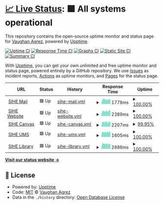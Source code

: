 # [📈 Live Status](https://demo.upptime.js.org): <!--live status--> **🟩 All systems operational**

This repository contains the open-source uptime monitor and status page for [Vaughan Agrez](https://demo.upptime.js.org), powered by [Upptime](https://github.com/upptime/upptime).

[![Uptime CI](https://github.com/agrez/upptime/workflows/Uptime%20CI/badge.svg)](https://github.com/agrez/upptime/actions?query=workflow%3A%22Uptime+CI%22)
[![Response Time CI](https://github.com/agrez/upptime/workflows/Response%20Time%20CI/badge.svg)](https://github.com/agrez/upptime/actions?query=workflow%3A%22Response+Time+CI%22)
[![Graphs CI](https://github.com/agrez/upptime/workflows/Graphs%20CI/badge.svg)](https://github.com/agrez/upptime/actions?query=workflow%3A%22Graphs+CI%22)
[![Static Site CI](https://github.com/agrez/upptime/workflows/Static%20Site%20CI/badge.svg)](https://github.com/agrez/upptime/actions?query=workflow%3A%22Static+Site+CI%22)
[![Summary CI](https://github.com/agrez/upptime/workflows/Summary%20CI/badge.svg)](https://github.com/agrez/upptime/actions?query=workflow%3A%22Summary+CI%22)

With [Upptime](https://upptime.js.org), you can get your own unlimited and free uptime monitor and status page, powered entirely by a GitHub repository. We use [Issues](https://github.com/agrez/upptime/issues) as incident reports, [Actions](https://github.com/agrez/upptime/actions) as uptime monitors, and [Pages](https://demo.upptime.js.org) for the status page.

<!--start: status pages-->
<!-- This summary is generated by Upptime (https://github.com/upptime/upptime) -->
<!-- Do not edit this manually, your changes will be overwritten -->
<!-- prettier-ignore -->
| URL | Status | History | Response Time | Uptime |
| --- | ------ | ------- | ------------- | ------ |
| <img alt="" src="https://icons.duckduckgo.com/ip3/mail.sheridan.edu.au.ico" height="13"> [SIHE Mail](https://mail.sheridan.edu.au) | 🟩 Up | [sihe-mail.yml](https://github.com/agrez/upptime/commits/HEAD/history/sihe-mail.yml) | <details><summary><img alt="Response time graph" src="./graphs/sihe-mail/response-time-week.png" height="20"> 1778ms</summary><br><a href="https://agrez.github.io/upptime/history/sihe-mail"><img alt="Response time 1809" src="https://img.shields.io/endpoint?url=https%3A%2F%2Fraw.githubusercontent.com%2Fagrez%2Fupptime%2FHEAD%2Fapi%2Fsihe-mail%2Fresponse-time.json"></a><br><a href="https://agrez.github.io/upptime/history/sihe-mail"><img alt="24-hour response time 1623" src="https://img.shields.io/endpoint?url=https%3A%2F%2Fraw.githubusercontent.com%2Fagrez%2Fupptime%2FHEAD%2Fapi%2Fsihe-mail%2Fresponse-time-day.json"></a><br><a href="https://agrez.github.io/upptime/history/sihe-mail"><img alt="7-day response time 1778" src="https://img.shields.io/endpoint?url=https%3A%2F%2Fraw.githubusercontent.com%2Fagrez%2Fupptime%2FHEAD%2Fapi%2Fsihe-mail%2Fresponse-time-week.json"></a><br><a href="https://agrez.github.io/upptime/history/sihe-mail"><img alt="30-day response time 1961" src="https://img.shields.io/endpoint?url=https%3A%2F%2Fraw.githubusercontent.com%2Fagrez%2Fupptime%2FHEAD%2Fapi%2Fsihe-mail%2Fresponse-time-month.json"></a><br><a href="https://agrez.github.io/upptime/history/sihe-mail"><img alt="1-year response time 1809" src="https://img.shields.io/endpoint?url=https%3A%2F%2Fraw.githubusercontent.com%2Fagrez%2Fupptime%2FHEAD%2Fapi%2Fsihe-mail%2Fresponse-time-year.json"></a></details> | <details><summary><a href="https://agrez.github.io/upptime/history/sihe-mail">100.00%</a></summary><a href="https://agrez.github.io/upptime/history/sihe-mail"><img alt="All-time uptime 99.61%" src="https://img.shields.io/endpoint?url=https%3A%2F%2Fraw.githubusercontent.com%2Fagrez%2Fupptime%2FHEAD%2Fapi%2Fsihe-mail%2Fuptime.json"></a><br><a href="https://agrez.github.io/upptime/history/sihe-mail"><img alt="24-hour uptime 100.00%" src="https://img.shields.io/endpoint?url=https%3A%2F%2Fraw.githubusercontent.com%2Fagrez%2Fupptime%2FHEAD%2Fapi%2Fsihe-mail%2Fuptime-day.json"></a><br><a href="https://agrez.github.io/upptime/history/sihe-mail"><img alt="7-day uptime 100.00%" src="https://img.shields.io/endpoint?url=https%3A%2F%2Fraw.githubusercontent.com%2Fagrez%2Fupptime%2FHEAD%2Fapi%2Fsihe-mail%2Fuptime-week.json"></a><br><a href="https://agrez.github.io/upptime/history/sihe-mail"><img alt="30-day uptime 100.00%" src="https://img.shields.io/endpoint?url=https%3A%2F%2Fraw.githubusercontent.com%2Fagrez%2Fupptime%2FHEAD%2Fapi%2Fsihe-mail%2Fuptime-month.json"></a><br><a href="https://agrez.github.io/upptime/history/sihe-mail"><img alt="1-year uptime 99.61%" src="https://img.shields.io/endpoint?url=https%3A%2F%2Fraw.githubusercontent.com%2Fagrez%2Fupptime%2FHEAD%2Fapi%2Fsihe-mail%2Fuptime-year.json"></a></details>
| <img alt="" src="https://icons.duckduckgo.com/ip3/www.sheridan.edu.au.ico" height="13"> [SIHE Website](https://www.sheridan.edu.au) | 🟩 Up | [sihe-website.yml](https://github.com/agrez/upptime/commits/HEAD/history/sihe-website.yml) | <details><summary><img alt="Response time graph" src="./graphs/sihe-website/response-time-week.png" height="20"> 2389ms</summary><br><a href="https://agrez.github.io/upptime/history/sihe-website"><img alt="Response time 2278" src="https://img.shields.io/endpoint?url=https%3A%2F%2Fraw.githubusercontent.com%2Fagrez%2Fupptime%2FHEAD%2Fapi%2Fsihe-website%2Fresponse-time.json"></a><br><a href="https://agrez.github.io/upptime/history/sihe-website"><img alt="24-hour response time 2815" src="https://img.shields.io/endpoint?url=https%3A%2F%2Fraw.githubusercontent.com%2Fagrez%2Fupptime%2FHEAD%2Fapi%2Fsihe-website%2Fresponse-time-day.json"></a><br><a href="https://agrez.github.io/upptime/history/sihe-website"><img alt="7-day response time 2389" src="https://img.shields.io/endpoint?url=https%3A%2F%2Fraw.githubusercontent.com%2Fagrez%2Fupptime%2FHEAD%2Fapi%2Fsihe-website%2Fresponse-time-week.json"></a><br><a href="https://agrez.github.io/upptime/history/sihe-website"><img alt="30-day response time 2441" src="https://img.shields.io/endpoint?url=https%3A%2F%2Fraw.githubusercontent.com%2Fagrez%2Fupptime%2FHEAD%2Fapi%2Fsihe-website%2Fresponse-time-month.json"></a><br><a href="https://agrez.github.io/upptime/history/sihe-website"><img alt="1-year response time 2278" src="https://img.shields.io/endpoint?url=https%3A%2F%2Fraw.githubusercontent.com%2Fagrez%2Fupptime%2FHEAD%2Fapi%2Fsihe-website%2Fresponse-time-year.json"></a></details> | <details><summary><a href="https://agrez.github.io/upptime/history/sihe-website">100.00%</a></summary><a href="https://agrez.github.io/upptime/history/sihe-website"><img alt="All-time uptime 99.83%" src="https://img.shields.io/endpoint?url=https%3A%2F%2Fraw.githubusercontent.com%2Fagrez%2Fupptime%2FHEAD%2Fapi%2Fsihe-website%2Fuptime.json"></a><br><a href="https://agrez.github.io/upptime/history/sihe-website"><img alt="24-hour uptime 100.00%" src="https://img.shields.io/endpoint?url=https%3A%2F%2Fraw.githubusercontent.com%2Fagrez%2Fupptime%2FHEAD%2Fapi%2Fsihe-website%2Fuptime-day.json"></a><br><a href="https://agrez.github.io/upptime/history/sihe-website"><img alt="7-day uptime 100.00%" src="https://img.shields.io/endpoint?url=https%3A%2F%2Fraw.githubusercontent.com%2Fagrez%2Fupptime%2FHEAD%2Fapi%2Fsihe-website%2Fuptime-week.json"></a><br><a href="https://agrez.github.io/upptime/history/sihe-website"><img alt="30-day uptime 100.00%" src="https://img.shields.io/endpoint?url=https%3A%2F%2Fraw.githubusercontent.com%2Fagrez%2Fupptime%2FHEAD%2Fapi%2Fsihe-website%2Fuptime-month.json"></a><br><a href="https://agrez.github.io/upptime/history/sihe-website"><img alt="1-year uptime 99.83%" src="https://img.shields.io/endpoint?url=https%3A%2F%2Fraw.githubusercontent.com%2Fagrez%2Fupptime%2FHEAD%2Fapi%2Fsihe-website%2Fuptime-year.json"></a></details>
| <img alt="" src="https://icons.duckduckgo.com/ip3/canvas.sheridan.edu.au.ico" height="13"> [SIHE Canvas](https://canvas.sheridan.edu.au) | 🟩 Up | [sihe-canvas.yml](https://github.com/agrez/upptime/commits/HEAD/history/sihe-canvas.yml) | <details><summary><img alt="Response time graph" src="./graphs/sihe-canvas/response-time-week.png" height="20"> 2207ms</summary><br><a href="https://agrez.github.io/upptime/history/sihe-canvas"><img alt="Response time 2197" src="https://img.shields.io/endpoint?url=https%3A%2F%2Fraw.githubusercontent.com%2Fagrez%2Fupptime%2FHEAD%2Fapi%2Fsihe-canvas%2Fresponse-time.json"></a><br><a href="https://agrez.github.io/upptime/history/sihe-canvas"><img alt="24-hour response time 2286" src="https://img.shields.io/endpoint?url=https%3A%2F%2Fraw.githubusercontent.com%2Fagrez%2Fupptime%2FHEAD%2Fapi%2Fsihe-canvas%2Fresponse-time-day.json"></a><br><a href="https://agrez.github.io/upptime/history/sihe-canvas"><img alt="7-day response time 2207" src="https://img.shields.io/endpoint?url=https%3A%2F%2Fraw.githubusercontent.com%2Fagrez%2Fupptime%2FHEAD%2Fapi%2Fsihe-canvas%2Fresponse-time-week.json"></a><br><a href="https://agrez.github.io/upptime/history/sihe-canvas"><img alt="30-day response time 2160" src="https://img.shields.io/endpoint?url=https%3A%2F%2Fraw.githubusercontent.com%2Fagrez%2Fupptime%2FHEAD%2Fapi%2Fsihe-canvas%2Fresponse-time-month.json"></a><br><a href="https://agrez.github.io/upptime/history/sihe-canvas"><img alt="1-year response time 2197" src="https://img.shields.io/endpoint?url=https%3A%2F%2Fraw.githubusercontent.com%2Fagrez%2Fupptime%2FHEAD%2Fapi%2Fsihe-canvas%2Fresponse-time-year.json"></a></details> | <details><summary><a href="https://agrez.github.io/upptime/history/sihe-canvas">99.95%</a></summary><a href="https://agrez.github.io/upptime/history/sihe-canvas"><img alt="All-time uptime 99.77%" src="https://img.shields.io/endpoint?url=https%3A%2F%2Fraw.githubusercontent.com%2Fagrez%2Fupptime%2FHEAD%2Fapi%2Fsihe-canvas%2Fuptime.json"></a><br><a href="https://agrez.github.io/upptime/history/sihe-canvas"><img alt="24-hour uptime 99.64%" src="https://img.shields.io/endpoint?url=https%3A%2F%2Fraw.githubusercontent.com%2Fagrez%2Fupptime%2FHEAD%2Fapi%2Fsihe-canvas%2Fuptime-day.json"></a><br><a href="https://agrez.github.io/upptime/history/sihe-canvas"><img alt="7-day uptime 99.95%" src="https://img.shields.io/endpoint?url=https%3A%2F%2Fraw.githubusercontent.com%2Fagrez%2Fupptime%2FHEAD%2Fapi%2Fsihe-canvas%2Fuptime-week.json"></a><br><a href="https://agrez.github.io/upptime/history/sihe-canvas"><img alt="30-day uptime 99.94%" src="https://img.shields.io/endpoint?url=https%3A%2F%2Fraw.githubusercontent.com%2Fagrez%2Fupptime%2FHEAD%2Fapi%2Fsihe-canvas%2Fuptime-month.json"></a><br><a href="https://agrez.github.io/upptime/history/sihe-canvas"><img alt="1-year uptime 99.77%" src="https://img.shields.io/endpoint?url=https%3A%2F%2Fraw.githubusercontent.com%2Fagrez%2Fupptime%2FHEAD%2Fapi%2Fsihe-canvas%2Fuptime-year.json"></a></details>
| <img alt="" src="https://icons.duckduckgo.com/ip3/student.sheridan.edu.au.ico" height="13"> [SIHE UMS](https://student.sheridan.edu.au) | 🟩 Up | [sihe-ums.yml](https://github.com/agrez/upptime/commits/HEAD/history/sihe-ums.yml) | <details><summary><img alt="Response time graph" src="./graphs/sihe-ums/response-time-week.png" height="20"> 1605ms</summary><br><a href="https://agrez.github.io/upptime/history/sihe-ums"><img alt="Response time 1536" src="https://img.shields.io/endpoint?url=https%3A%2F%2Fraw.githubusercontent.com%2Fagrez%2Fupptime%2FHEAD%2Fapi%2Fsihe-ums%2Fresponse-time.json"></a><br><a href="https://agrez.github.io/upptime/history/sihe-ums"><img alt="24-hour response time 1905" src="https://img.shields.io/endpoint?url=https%3A%2F%2Fraw.githubusercontent.com%2Fagrez%2Fupptime%2FHEAD%2Fapi%2Fsihe-ums%2Fresponse-time-day.json"></a><br><a href="https://agrez.github.io/upptime/history/sihe-ums"><img alt="7-day response time 1605" src="https://img.shields.io/endpoint?url=https%3A%2F%2Fraw.githubusercontent.com%2Fagrez%2Fupptime%2FHEAD%2Fapi%2Fsihe-ums%2Fresponse-time-week.json"></a><br><a href="https://agrez.github.io/upptime/history/sihe-ums"><img alt="30-day response time 1667" src="https://img.shields.io/endpoint?url=https%3A%2F%2Fraw.githubusercontent.com%2Fagrez%2Fupptime%2FHEAD%2Fapi%2Fsihe-ums%2Fresponse-time-month.json"></a><br><a href="https://agrez.github.io/upptime/history/sihe-ums"><img alt="1-year response time 1536" src="https://img.shields.io/endpoint?url=https%3A%2F%2Fraw.githubusercontent.com%2Fagrez%2Fupptime%2FHEAD%2Fapi%2Fsihe-ums%2Fresponse-time-year.json"></a></details> | <details><summary><a href="https://agrez.github.io/upptime/history/sihe-ums">100.00%</a></summary><a href="https://agrez.github.io/upptime/history/sihe-ums"><img alt="All-time uptime 99.84%" src="https://img.shields.io/endpoint?url=https%3A%2F%2Fraw.githubusercontent.com%2Fagrez%2Fupptime%2FHEAD%2Fapi%2Fsihe-ums%2Fuptime.json"></a><br><a href="https://agrez.github.io/upptime/history/sihe-ums"><img alt="24-hour uptime 100.00%" src="https://img.shields.io/endpoint?url=https%3A%2F%2Fraw.githubusercontent.com%2Fagrez%2Fupptime%2FHEAD%2Fapi%2Fsihe-ums%2Fuptime-day.json"></a><br><a href="https://agrez.github.io/upptime/history/sihe-ums"><img alt="7-day uptime 100.00%" src="https://img.shields.io/endpoint?url=https%3A%2F%2Fraw.githubusercontent.com%2Fagrez%2Fupptime%2FHEAD%2Fapi%2Fsihe-ums%2Fuptime-week.json"></a><br><a href="https://agrez.github.io/upptime/history/sihe-ums"><img alt="30-day uptime 100.00%" src="https://img.shields.io/endpoint?url=https%3A%2F%2Fraw.githubusercontent.com%2Fagrez%2Fupptime%2FHEAD%2Fapi%2Fsihe-ums%2Fuptime-month.json"></a><br><a href="https://agrez.github.io/upptime/history/sihe-ums"><img alt="1-year uptime 99.84%" src="https://img.shields.io/endpoint?url=https%3A%2F%2Fraw.githubusercontent.com%2Fagrez%2Fupptime%2FHEAD%2Fapi%2Fsihe-ums%2Fuptime-year.json"></a></details>
| <img alt="" src="https://icons.duckduckgo.com/ip3/library.sheridan.edu.au.ico" height="13"> [SIHE Library](https://library.sheridan.edu.au) | 🟩 Up | [sihe-library.yml](https://github.com/agrez/upptime/commits/HEAD/history/sihe-library.yml) | <details><summary><img alt="Response time graph" src="./graphs/sihe-library/response-time-week.png" height="20"> 2886ms</summary><br><a href="https://agrez.github.io/upptime/history/sihe-library"><img alt="Response time 2921" src="https://img.shields.io/endpoint?url=https%3A%2F%2Fraw.githubusercontent.com%2Fagrez%2Fupptime%2FHEAD%2Fapi%2Fsihe-library%2Fresponse-time.json"></a><br><a href="https://agrez.github.io/upptime/history/sihe-library"><img alt="24-hour response time 2846" src="https://img.shields.io/endpoint?url=https%3A%2F%2Fraw.githubusercontent.com%2Fagrez%2Fupptime%2FHEAD%2Fapi%2Fsihe-library%2Fresponse-time-day.json"></a><br><a href="https://agrez.github.io/upptime/history/sihe-library"><img alt="7-day response time 2886" src="https://img.shields.io/endpoint?url=https%3A%2F%2Fraw.githubusercontent.com%2Fagrez%2Fupptime%2FHEAD%2Fapi%2Fsihe-library%2Fresponse-time-week.json"></a><br><a href="https://agrez.github.io/upptime/history/sihe-library"><img alt="30-day response time 3054" src="https://img.shields.io/endpoint?url=https%3A%2F%2Fraw.githubusercontent.com%2Fagrez%2Fupptime%2FHEAD%2Fapi%2Fsihe-library%2Fresponse-time-month.json"></a><br><a href="https://agrez.github.io/upptime/history/sihe-library"><img alt="1-year response time 2921" src="https://img.shields.io/endpoint?url=https%3A%2F%2Fraw.githubusercontent.com%2Fagrez%2Fupptime%2FHEAD%2Fapi%2Fsihe-library%2Fresponse-time-year.json"></a></details> | <details><summary><a href="https://agrez.github.io/upptime/history/sihe-library">100.00%</a></summary><a href="https://agrez.github.io/upptime/history/sihe-library"><img alt="All-time uptime 99.84%" src="https://img.shields.io/endpoint?url=https%3A%2F%2Fraw.githubusercontent.com%2Fagrez%2Fupptime%2FHEAD%2Fapi%2Fsihe-library%2Fuptime.json"></a><br><a href="https://agrez.github.io/upptime/history/sihe-library"><img alt="24-hour uptime 100.00%" src="https://img.shields.io/endpoint?url=https%3A%2F%2Fraw.githubusercontent.com%2Fagrez%2Fupptime%2FHEAD%2Fapi%2Fsihe-library%2Fuptime-day.json"></a><br><a href="https://agrez.github.io/upptime/history/sihe-library"><img alt="7-day uptime 100.00%" src="https://img.shields.io/endpoint?url=https%3A%2F%2Fraw.githubusercontent.com%2Fagrez%2Fupptime%2FHEAD%2Fapi%2Fsihe-library%2Fuptime-week.json"></a><br><a href="https://agrez.github.io/upptime/history/sihe-library"><img alt="30-day uptime 100.00%" src="https://img.shields.io/endpoint?url=https%3A%2F%2Fraw.githubusercontent.com%2Fagrez%2Fupptime%2FHEAD%2Fapi%2Fsihe-library%2Fuptime-month.json"></a><br><a href="https://agrez.github.io/upptime/history/sihe-library"><img alt="1-year uptime 99.84%" src="https://img.shields.io/endpoint?url=https%3A%2F%2Fraw.githubusercontent.com%2Fagrez%2Fupptime%2FHEAD%2Fapi%2Fsihe-library%2Fuptime-year.json"></a></details>

<!--end: status pages-->

[**Visit our status website →**](https://demo.upptime.js.org)

## 📄 License

- Powered by: [Upptime](https://github.com/upptime/upptime)
- Code: [MIT](./LICENSE) © [Vaughan Agrez](https://demo.upptime.js.org)
- Data in the `./history` directory: [Open Database License](https://opendatacommons.org/licenses/odbl/1-0/)
